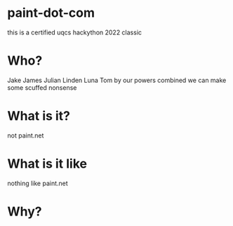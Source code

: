 # paint-dot-com
this is a certified uqcs hackython 2022 classic

# Who?
Jake James Julian Linden Luna Tom
by our powers combined we can make some scuffed nonsense

# What is it?
not paint.net

# What is it like
nothing like paint.net

# Why?
